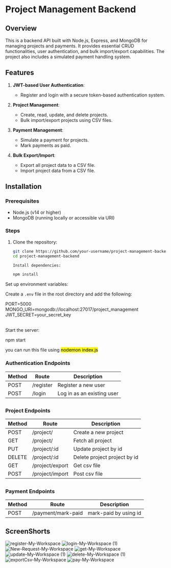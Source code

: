 # Project Management Backend

## Overview

This is a backend API built with Node.js, Express, and MongoDB for managing projects and payments. It provides essential CRUD functionalities, user authentication, and bulk import/export capabilities. The project also includes a simulated payment handling system.

## Features

1. **JWT-based User Authentication**: 
   - Register and login with a secure token-based authentication system.
   
2. **Project Management**: 
   - Create, read, update, and delete projects.
   - Bulk import/export projects using CSV files.

3. **Payment Management**: 
   - Simulate a payment for projects.
   - Mark payments as paid.

4. **Bulk Export/Import**: 
   - Export all project data to a CSV file.
   - Import project data from a CSV file.

## Installation

### Prerequisites

- Node.js (v14 or higher)
- MongoDB (running locally or accessible via URI)

### Steps

1. Clone the repository:

   ```bash
   git clone https://github.com/your-username/project-management-backend.git
   cd project-management-backend

   Install dependencies:

   npm install

   
<p>Set up environment variables:</p>
<p>Create a <code>.env</code> file in the root directory and add the following:</p>
PORT=5000</br>
MONGO_URI=mongodb://localhost:27017/project_management</br>
JWT_SECRET=your_secret_key<br/></br>

<p>Start the server:</p>
npm start


you can run this file using  <mark> nodemon index.js</mark>

### Authentication Endpoints

| Method | Route        | Description                  |
|--------|--------------|------------------------------|
| POST   | /register     | Register a new user          |
| POST   | /login        | Log in as an existing user   |

##
### Project Endpoints

| Method | Route            | Description                    |
|--------|------------------|--------------------------------|
| POST   | /project/           | Create a new project        |
| GET    | /project/           | Fetch all project           |
| PUT    | /project/:id        | Update project by id        |
| DELETE |/project/:id         | Delete project project by id |
| GET    |/project/export      | Get csv file                |
| POST   |/project/import      | Post csv file               |

##
### Payment Endpoints

| Method | Route            | Description                    |
|--------|------------------|--------------------------------|
| POST   | /payment/mark-paid| mark-paid by using id        |


## ScreenShorts

![register-My-Workspace](https://github.com/user-attachments/assets/220b7028-e510-4f94-95ef-a6909a5a311b)
![login-My-Workspace (1)](https://github.com/user-attachments/assets/8f12f0a4-ce38-489c-8b31-2bcb99272404)
![New-Request-My-Workspace](https://github.com/user-attachments/assets/3603315d-f149-476e-b9db-260db029a476)
![get-My-Workspace](https://github.com/user-attachments/assets/7327b9b6-01cd-4411-baf3-07b006964171)
![update-My-Workspace (1)](https://github.com/user-attachments/assets/1ca0d884-c375-4cce-b825-70df5c48ca69)
![delete-My-Workspace (1)](https://github.com/user-attachments/assets/5a231d21-55fa-4f47-ac10-b104c77d3013)
![exportCsv-My-Workspace](https://github.com/user-attachments/assets/b0d6ee46-da0e-49b7-b864-90b42cf2ae5b)
![pay-My-Workspace](https://github.com/user-attachments/assets/d95bd6c3-7f4e-4cdd-8029-ab7dc8a5cfae)

